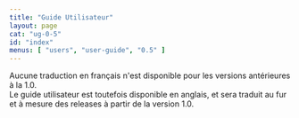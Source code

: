 ```yaml
---
title: "Guide Utilisateur"
layout: page
cat: "ug-0-5"
id: "index"
menus: [ "users", "user-guide", "0.5" ]
---
```


Aucune traduction en français n'est disponible pour les versions antérieures à la 1.0.  
Le guide utilisateur est toutefois disponible en anglais, et sera traduit au fur et à mesure
des releases à partir de la version 1.0.
